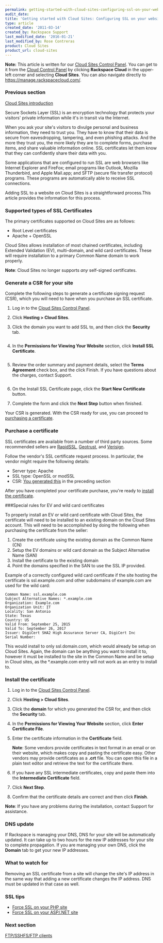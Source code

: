 ```yaml
---
permalink: getting-started-with-cloud-sites-configuring-ssl-on-your-websites/
audit_date:
title: 'Getting started with Cloud Sites: Configuring SSL on your websites'
type: article
created_date: '2011-03-14'
created_by: Rackspace Support
last_modified_date: '2016-01-21'
last_modified_by: Rose Contreras
product: Cloud Sites
product_url: cloud-sites
---
```


**Note:** This article is written for our [Cloud Sites Control Panel](https://manage.rackspacecloud.com/). You can get to it from the [Cloud Control Panel](https://mycloud.rackspace.com) by clicking **Rackspace Cloud** in the upper-left corner and selecting **Cloud Sites**. You can also navigate directly to <https://manage.rackspacecloud.com/>.

### Previous section

[Cloud Sites introduction](/how-to/cloud-sites)

Secure Sockets Layer (SSL) is an encryption technology that protects
your visitors' private information while it's in transit via the
Internet.

When you ask your site's visitors to divulge personal and business
information, they need to trust you. They have to know that their data
is secure from eavesdropping, tampering, and even phishing attacks. And
the more they trust you, the more likely they are to complete forms,
purchase items, and share valuable information online. SSL certificates
let them know that they can confidently share their data with you.

Some applications that are configured to run SSL are web browsers like
Internet Explorer and FireFox; email programs like Outlook, Mozilla
Thunderbird, and Apple Mail.app; and SFTP (secure file transfer
protocol) programs. These programs are automatically able to receive SSL
connections.

Adding SSL to a website on Cloud Sites is a straightforward process.This
article provides the information for this process.

### Supported types of SSL Certificates

The primary certificates supported on Cloud Sites are as follows:

-   Root Level certificates
-   Apache + OpenSSL

Cloud Sites allows installation of most chained certificates, including
Extended Validation (EV), multi-domain, and wild card
certificates. These will require installation to a primary Common Name
domain to work properly.

**Note**: Cloud Sites no longer supports *any* self-signed
certificates.

### **Generate a CSR for your site**

Complete the following steps to generate a certificate signing request
(CSR), which you will need to have when you purchase an SSL certificate.

1.  Log in to the [Cloud Sites Control Panel](http://manage.rackspacecloud.com).
2.  Click **Hosting > Cloud Sites**.
3.  Click the domain you want to add SSL to, and then click the
    **Security** tab.

    <img src="{% asset_path cloud-sites/getting-started-with-cloud-sites-configuring-ssl-on-your-websites/securitytab.png %}" alt="" />

4.  In the **Permissions for Viewing Your Website** section, click
    **Install SSL Certificate**.

    <img src="{% asset_path cloud-sites/getting-started-with-cloud-sites-configuring-ssl-on-your-websites/installsslcertificatetab.png %}" alt="" />

5.  Review the order summary and payment details, select the **Terms
    Agreement** check box, and the click Finish. If you have questions
    about the charges, contact Support.

    <img src="{% asset_path cloud-sites/getting-started-with-cloud-sites-configuring-ssl-on-your-websites/ssltos.png %}" alt="" />

6.  On the Install SSL Certificate page, click the **Start New
    Certificate** button.

7.  Complete the form and click the **Next Step** button when finished.

Your CSR is generated. With the CSR ready for use, you can proceed to
[purchasing a certificate](/how-to/getting-started-with-cloud-sites-configuring-ssl-on-your-websites).

### Purchase a certificate

SSL certificates are available from a number of third party sources.
Some recommended sellers are
[RapidSSL](http://www.rapidssl.com "http://www.rapidssl.com"),
[Geotrust](http://www.geotrust.com "http://www.geotrust.com"), and
[Verisign](http://www.verisign.com "http://www.verisign.com").

Follow the vendor's SSL certificate request process. In particular, the
vendor might require the following details:

-   Server type: Apache
-   SSL type: OpenSSL or modSSL
-   CSR: [You generated this](/how-to/getting-started-with-cloud-sites-configuring-ssl-on-your-websites)
    in the preceding section

After you have completed your certificate purchase, you're ready to
[install the certificate](/how-to/getting-started-with-cloud-sites-configuring-ssl-on-your-websites).

###Special rules for EV and wild card certificates

To properly install an EV or wild card certificate with Cloud Sites, the certificate will need to be installed to an existing domain on the Cloud Sites account. This will need to be accomplished by doing the following when purchasing the certificate from the seller:

1. Create the certificate using the existing domain as the Common Name (CN)
2. Setup the EV domains or wild card domain as the Subject Alternative Name (SAN) 
3. Install the certificate to the existing domain
4. Point the domains specified in the SAN to use the SSL IP provided.

Example of a correctly configured wild card certificate if the site hosting the certificate is ssl.example.com and other subdomains of example.com are used for the wild card:

    Common Name: ssl.example.com
    Subject Alternative Names: *.example.com
    Organization: Example.com
    Organization Unit: IT
    Locality: San Antonio
    State: Texas
    Country: US
    Valid From: September 25, 2015
    Valid To: September 26, 2017
    Issuer: DigiCert SHA2 High Assurance Server CA, DigiCert Inc 
    Serial Number: 
   
This would install to only ssl.domain.com, which would already be setup on Cloud Sites. Again, the domain can be anything you want to install it to, however it must be installed to the site in the Common Name and be setup in Cloud sites, as the *.example.com entry will not work as an entry to install to.

### Install the certificate

1.  Log in to the [Cloud Sites Control Panel](https://manage.rackspacecloud.com).
2.  Click **Hosting > Cloud Sites**.
3.  Click the **domain** for which you generated the CSR for, and then
    click the **Security** tab.
4.  In the **Permissions for Viewing Your Website** section, click
    **Enter Certificate File**.
5.  Enter the certificate information in the **Certificate** field.

    **Note**: Some vendors provide certificates in text format in an
    email or on their website, which makes copy and pasting the
    certificate easy. Other vendors may provide certificates as a
    **.crt** file. You can open this file in a plain text editor and
    retrieve the text for the certificate there.

6.  If you have any SSL intermediate certificates, copy and paste them
    into the **Intermediate Certificate** field.
7.  Click **Next Step**.
8.  Confirm that the certificate details are correct and then click
    **Finish**.

**Note**: If you have any problems during the installation, contact
Support for assistance.

### DNS update

If Rackspace is managing your DNS, DNS for your site will be
automatically updated. It can take up to two hours for the new IP
addresses for your site to complete propagation. If you are managing
your own DNS, click the **Domain** tab to get your new IP addresses.

### What to watch for

Removing an SSL certificate from a site will change the site's IP
address in the same way that adding a new certificate changes the IP
address.  DNS must be updated in that case as well.

### SSL tips

-   [Force SSL on your PHP site](/how-to/force-ssl-on-your-php-site)
-   [Force SSL on your ASP/.NET site](/how-to/force-ssl-on-your-asp-or-aspnet-site-on-cloud-sites)

### Next section

[FTP/SSHFS/FTP clients](/how-to/getting-started-with-cloud-sites-ftpsshfsftp-clients)
